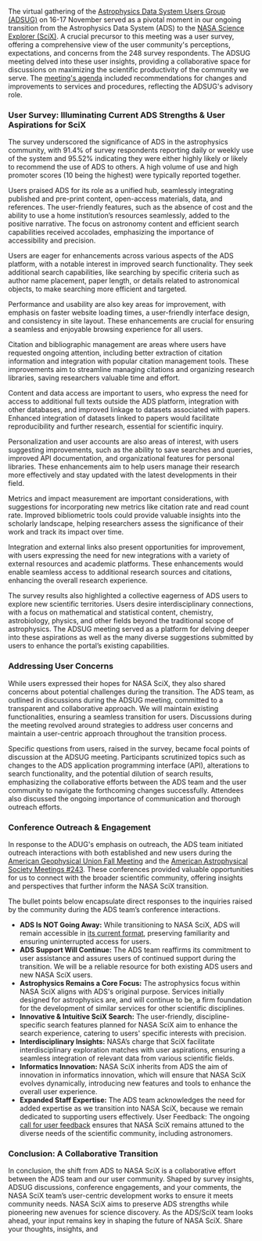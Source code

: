 The virtual gathering of the [Astrophysics Data System Users Group (ADSUG)](https://ui.adsabs.harvard.edu/about/adsug/) on 16-17 November served as a pivotal moment in our ongoing transition from the Astrophysics Data System (ADS) to the [NASA Science Explorer (SciX)](https://scixplorer.org/scixblog/scix). A crucial precursor to this meeting was a user survey, offering a comprehensive view of the user community's perceptions, expectations, and concerns from the 248 survey respondents. 
The ADSUG meeting delved into these user insights, providing a collaborative space for discussions on maximizing the scientific productivity of the community we serve. The [meeting's agenda](https://ui.adsabs.harvard.edu/about/adsug/past_meetings/2023-11-16-202311-program.html) included recommendations for changes and improvements to services and procedures, reflecting the ADSUG's advisory role.

### User Survey: Illuminating Current ADS Strengths & User Aspirations for SciX
The survey underscored the significance of ADS in the astrophysics community, with 91.4% of survey respondents reporting daily or weekly use of the system and 95.52% indicating they were either highly likely or likely to recommend the use of ADS to others. A high volume of use and high promoter scores (10 being the highest) were typically reported together. 

Users praised ADS for its role as a unified hub, seamlessly integrating published and pre-print content, open-access materials, data, and references. The user-friendly features, such as the absence of cost and the ability to use a home institution’s resources seamlessly, added to the positive narrative. The focus on astronomy content and efficient search capabilities received accolades, emphasizing the importance of accessibility and precision.

Users are eager for enhancements across various aspects of the ADS platform, with a notable 	interest in improved search functionality. They seek additional search capabilities, like searching by specific criteria such as author name placement, paper length, or details related to astronomical objects, to make searching more efficient and targeted.

Performance and usability are also key areas for improvement, with emphasis on faster website loading times, a user-friendly interface design, and consistency in site layout. These enhancements are crucial for ensuring a seamless and enjoyable browsing experience for all users.

Citation and bibliographic management are areas where users have requested ongoing attention, including better extraction of citation information and integration with popular citation management tools. These improvements aim to streamline managing citations and organizing research libraries, saving researchers valuable time and effort.

Content and data access are important to users, who express the need for access to additional full texts outside the ADS platform, integration with other databases, and improved linkage to datasets associated with papers. Enhanced integration of datasets linked to papers would facilitate reproducibility and further research, essential for scientific inquiry.

Personalization and user accounts are also areas of interest, with users suggesting improvements, such as the ability to save searches and queries, improved API documentation, and organizational features for personal libraries. These enhancements aim to help users manage their research more effectively and stay updated with the latest developments in their field.

Metrics and impact measurement are important considerations, with suggestions for incorporating new metrics like citation rate and read count rate. Improved bibliometric tools could provide valuable insights into the scholarly landscape, helping researchers assess the significance of their work and track its impact over time.

Integration and external links also present opportunities for improvement, with users expressing the need for new integrations with a variety of external resources and academic platforms. These enhancements would enable seamless access to additional research sources and citations, enhancing the overall research experience.

The survey results also highlighted a collective eagerness of ADS users to explore new scientific territories. Users desire interdisciplinary connections, with a focus on mathematical and statistical content, chemistry, astrobiology, physics, and other fields beyond the traditional scope of astrophysics. The ADSUG meeting served as a platform for delving deeper into these aspirations as well as the many diverse suggestions submitted by users to enhance the portal’s existing capabilities. 

### Addressing User Concerns
While users expressed their hopes for NASA SciX, they also shared concerns about potential challenges during the transition. The ADS team, as outlined in discussions during the ADSUG meeting, committed to a transparent and collaborative approach. We will maintain existing functionalities, ensuring a seamless transition for users. Discussions during the meeting revolved around strategies to address user concerns and maintain a user-centric approach throughout the transition process.

Specific questions from users, raised in the survey, became focal points of discussion at the ADSUG meeting. Participants scrutinized topics such as changes to the ADS application programming interface (API), alterations to search functionality, and the potential dilution of search results, emphasizing the collaborative efforts between the ADS team and the user community to navigate the forthcoming changes successfully. Attendees also discussed the ongoing importance of communication and thorough outreach efforts. 

### Conference Outreach & Engagement
In response to the ADUG's emphasis on outreach, the ADS team initiated outreach interactions with both established and new users during the [American Geophysical Union Fall Meeting](https://scixplorer.org/scixblog/AGUSciXLaunch) and the [American Astrophysical Society Meetings #243](https://scixplorer.org/scixblog/aas-2024). These conferences provided valuable opportunities for us to connect with the broader scientific community, offering insights and perspectives that further inform the NASA SciX transition.

The bullet points below encapsulate direct responses to the inquiries raised by the community during the ADS team’s conference interactions.

* **ADS Is NOT Going Away:** While transitioning to NASA SciX, ADS will remain accessible in [its current format](https://ui.adsabs.harvard.edu/), preserving familiarity and ensuring uninterrupted access for users.
* **ADS Support Will Continue:** The ADS team reaffirms its commitment to user assistance and assures users of continued support during the transition. We will be a reliable resource for both existing ADS users and new NASA SciX users.
* **Astrophysics Remains a Core Focus:** The astrophysics focus within NASA SciX aligns with ADS's original purpose. Services initially designed for astrophysics are, and will continue to be, a firm foundation for the development of similar services for other scientific disciplines.
* **Innovative & Intuitive SciX Search:** The user-friendly, discipline-specific search features planned for NASA SciX aim to enhance the search experience, catering to users' specific interests with precision.
* **Interdisciplinary Insights:** NASA’s charge that SciX facilitate interdisciplinary exploration matches with user aspirations, ensuring a seamless integration of relevant data from various scientific fields.
* **Informatics Innovation:** NASA SciX inherits from ADS the aim of innovation in informatics innovation, which will ensure that NASA SciX evolves dynamically, introducing new features and tools to enhance the overall user experience.
* **Expanded Staff Expertise:** The ADS team acknowledges the need for added expertise as we transition into NASA SciX, because we remain dedicated to supporting users effectively.
User Feedback: The ongoing [call for user feedback](https://scixplorer.org/feedback/general?from=%2F) ensures that NASA SciX remains attuned to the diverse needs of the scientific community, including astronomers.

### Conclusion: A Collaborative Transition
In conclusion, the shift from ADS to NASA SciX is a collaborative effort between the ADS team and our user community. Shaped by survey insights, ADSUG discussions, conference engagements, and your comments, the NASA SciX team’s user-centric development works to ensure it meets community needs. NASA SciX aims to preserve ADS strengths while pioneering new avenues for science discovery. As the ADS/SciX team looks ahead, your input remains key in shaping the future of NASA SciX. Share your thoughts, insights, and 
